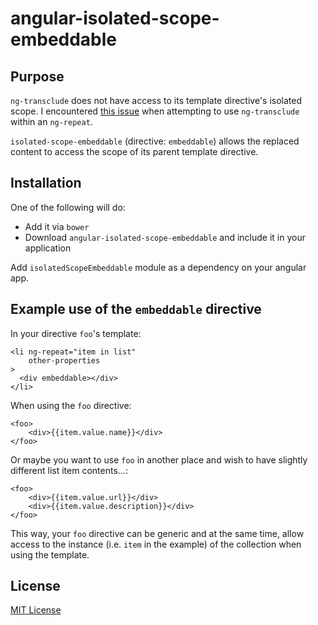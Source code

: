 # angular-isolated-scope-embeddable

## Purpose

`ng-transclude` does not have access to its template directive's isolated scope. I encountered [this issue](https://github.com/angular/angular.js/issues/7874) when attempting to use `ng-transclude` within an `ng-repeat`.

`isolated-scope-embeddable` (directive: `embeddable`) allows the replaced content to access the scope of its parent template directive.


## Installation

One of the following will do:

* Add it via `bower`
* Download `angular-isolated-scope-embeddable` and include it in your application

Add `isolatedScopeEmbeddable` module as a dependency on your angular app.


## Example use of the `embeddable` directive

In your directive `foo`'s template:

```
<li ng-repeat="item in list"
    other-properties
>
  <div embeddable></div>
</li>
```

When using the `foo` directive:

```
<foo>
    <div>{{item.value.name}}</div>
</foo>
```

Or maybe you want to use `foo` in another place and wish to have slightly different list item contents...:

```
<foo>
    <div>{{item.value.url}}</div>
    <div>{{item.value.description}}</div>
</foo>
```

This way, your `foo` directive can be generic and at the same time, allow access to the instance (i.e. `item` in the example) of the collection when using the template.

## License

[MIT License](LICENSE.md)
